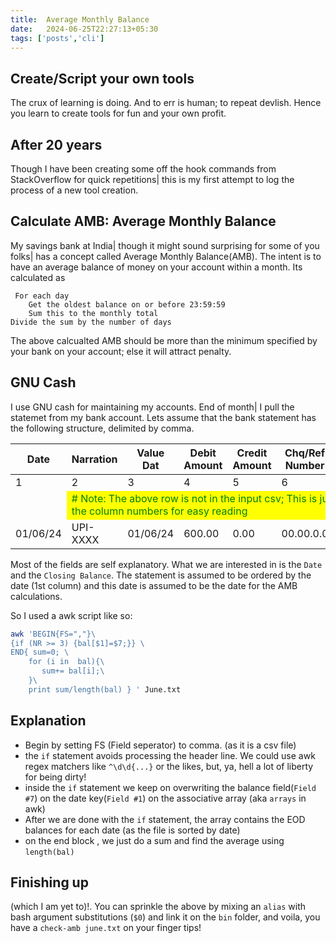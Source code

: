 ```yaml
---
title:  Average Monthly Balance
date:   2024-06-25T22:27:13+05:30
tags: ['posts','cli']
---
```



## Create/Script your own tools

The crux of learning is doing. And to err is human; to repeat devlish. Hence you learn to create tools for fun and your own profit. 

## After 20 years

Though I have been creating some off the hook commands from StackOverflow for quick repetitions| this is my first attempt to log the process of a new tool creation. 

## Calculate AMB: Average Monthly Balance

My savings bank at India| though it might sound surprising for some of you folks| has a concept called Average Monthly Balance(AMB). 
The intent is to have an average balance of money on your account within a month. Its calculated as 

```BASIC
 For each day 
    Get the oldest balance on or before 23:59:59 
    Sum this to the monthly total 
Divide the sum by the number of days 
```

The above calcualted AMB should be more than the minimum specified by your bank on your account; else it will attract penalty. 

## GNU Cash 

I use GNU cash for maintaining my accounts. End of month| I pull the statemet from my bank account. Lets assume that the bank statement has the following structure, delimited by comma.


|Date	|Narration	|Value	Dat|Debit	Amount	|Credit	Amount	|Chq/Ref	Number	|Closing	Balance|
|------|------|------|------|------|------|------|
|1	|2	|3	|4	|5	|6	|7	|
|<td style="color:green; background-color:yellow" colspan=6> # Note: The above row is not in the input csv; This is just to show the column numbers for easy reading </td>|
|01/06/24	|UPI-XXXX	|01/06/24	|	600.00	|	0.00	|00.00.0.0	|	4388.95	|

Most of the fields are self explanatory. What we are interested in is the `Date` and the `Closing Balance`. The statement is assumed to be ordered by the date (1st column) and this date is assumed to be the date for the AMB calculations.


So I used a awk script like so:

<div class="line-numbers">

```sh
awk 'BEGIN{FS=","}\
{if (NR >= 3) {bal[$1]=$7;}} \
END{ sum=0; \
    for (i in  bal){\
       sum+= bal[i];\
    }\
    print sum/length(bal) } ' June.txt 
```

</div>


## Explanation 

 - Begin by setting FS (Field seperator) to comma. (as it is a csv file)
 - the `if` statement avoids processing the header line. We could use awk regex matchers like `^\d\d{...}` or the likes, but, ya, hell a lot of liberty for being dirty!
 - inside the `if` statement we keep on overwriting the balance field(`Field #7`) on the date key(`Field #1`) on the associative array (aka `arrays` in awk)
 - After we are done with the `if` statement, the array contains the EOD balances for each date (as the file is sorted by date)
 - on the end block , we just do a sum and find the average using `length(bal)`

 ## Finishing up

 (which I am yet to)!. You can sprinkle the above by mixing an `alias` with bash argument substitutions (`$0`) and link it on the `bin` folder, and voila, you have a `check-amb june.txt` on your finger tips!

